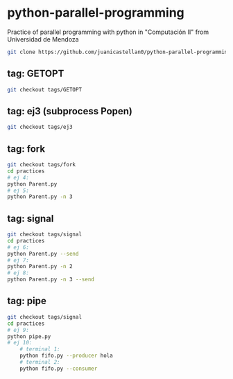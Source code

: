 # python-parallel-programming
Practice of parallel programming with python in "Computación II" from Universidad de Mendoza

```bash
git clone https://github.com/juanicastellan0/python-parallel-programming.git
```

## tag: GETOPT

```bash
git checkout tags/GETOPT
```

## tag: ej3 (subprocess Popen)

```bash
git checkout tags/ej3
```

## tag: fork

```bash
git checkout tags/fork
cd practices
# ej 4:
python Parent.py
# ej 5:
python Parent.py -n 3
```

## tag: signal

```bash
git checkout tags/signal
cd practices
# ej 6:
python Parent.py --send
# ej 7:
python Parent.py -n 2
# ej 8:
python Parent.py -n 3 --send
```

## tag: pipe
```bash
git checkout tags/signal
cd practices
# ej 9:
python pipe.py
# ej 10:
    # terminal 1:
    python fifo.py --producer hola
    # terminal 2:
    python fifo.py --consumer
```
